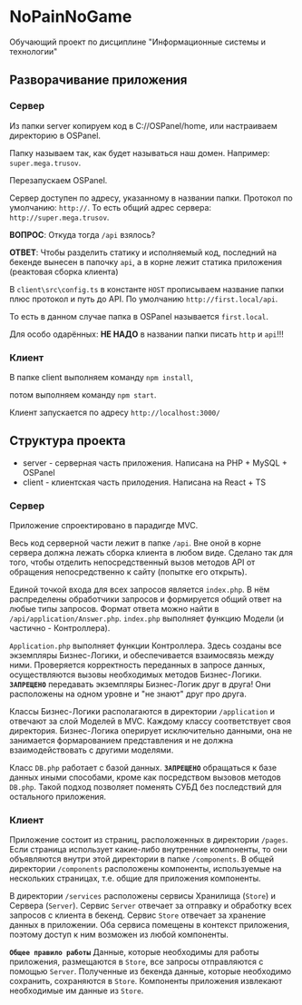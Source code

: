 # NoPainNoGame

Обучающий проект по дисциплине "Информационные системы и технологии"


## Разворачивание приложения

### Сервер
Из папки server копируем код в C://OSPanel/home, или настраиваем директорию в OSPanel.

Папку называем так, как будет называться наш домен. Например: ``super.mega.trusov``.

Перезапускаем OSPanel.

Сервер доступен по адресу, указанному в названии папки. Протокол по умолчанию: ``http://``. То есть общий адрес сервера: ``http://super.mega.trusov``.

**ВОПРОС**: Откуда тогда ``/api`` взялось?

**ОТВЕТ**: Чтобы разделить статику и исполняемый код, последний на бекенде вынесен в папочку ``api``, а в корне лежит статика приложения (реактовая сборка клиента)

В ``client\src\config.ts`` в константе ``HOST`` прописываем название папки  плюс протокол и путь до API. По умолчанию ``http://first.local/api``.

То есть в данном случае папка в OSPanel называется ``first.local``. 

Для особо одарённых: **НЕ НАДО** в названии папки писать ``http`` и ``api``!!!

### Клиент
В папке client выполняем команду ``npm install``, 

потом выполняем команду ``npm start``. 

Клиент запускается по адресу ``http://localhost:3000/``


## Структура проекта
* server - серверная часть приложения. Написана на PHP + MySQL + OSPanel
* client - клиентская часть прилодения. Написана на React + TS

### Сервер
Приложение спроектировано в парадигде MVC.

Весь код серверной части лежит в папке ``/api``. Вне оной в корне сервера должна лежать сборка клиента в любом виде. Сделано так для того, чтобы отделить непосредственный вызов методов API от обращения непосредственно к сайту (попытке его открыть).

Единой точкой входа для всех запросов является ``index.php``. В нём распределены обработчики запросов и формируется общий ответ на любые типы запросов. Формат ответа можно найти в ``/api/application/Answer.php``. ``index.php`` выполняет функцию Модели (и частично - Контроллера).

``Application.php`` выполняет функции Контроллера. Здесь созданы все экземпляры Бизнес-Логики, и обеспечивается взаимосвязь между ними. Проверяется корректность переданных в запросе данных, осуществляются вызовы необходимых методов Бизнес-Логики. **`ЗАПРЕЩЕНО`** передавать экземпляры Бизнес-Логик друг в друга! Они расположены на одном уровне и "не знают" друг про друга.

Классы Бизнес-Логики располагаются в директории ``/application`` и отвечают за слой Моделей в MVC. Каждому классу соответствует своя директория. Бизнес-Логика оперирует исключительно данными, она не занимается формарованием представления и не должна взаимодействовать с другими моделями.

Класс ``DB.php`` работает с базой данных. **`ЗАПРЕЩЕНО`** обращаться к базе данных иными способами, кроме как посредством вызовов методов ``DB.php``. Такой подход позволяет поменять СУБД без последствий для остального приложения.

### Клиент
Приложение состоит из страниц, расположенных в директории ``/pages``. Если страница использует какие-либо внутренние компоненты, то они объявляются внутри этой директории в папке ``/components``. В общей директории ``/components`` расположены компоненты, используемые на нескольких страницах, т.е. общие для приложения компоненты.

В директории ``/services`` расположены сервисы Хранилища (`Store`) и Сервера (`Server`). Сервис ``Server`` отвечает за отправку и обработку всех запросов с клиента в бекенд. Сервис ``Store`` отвечает за хранение данных в приложении.
Оба сервиса помещены в контекст приложения, поэтому доступ к ним возможен из любой компоненты.

**`Общее правило работы`** Данные, которые необходимы для работы приложения, размещаются в `Store`, все запросы отправляются с помощью `Server`. Полученные из бекенда данные, которые необходимо сохранить, сохраняются в `Store`. Компоненты приложения извлекают необходимые им данные из `Store`.
